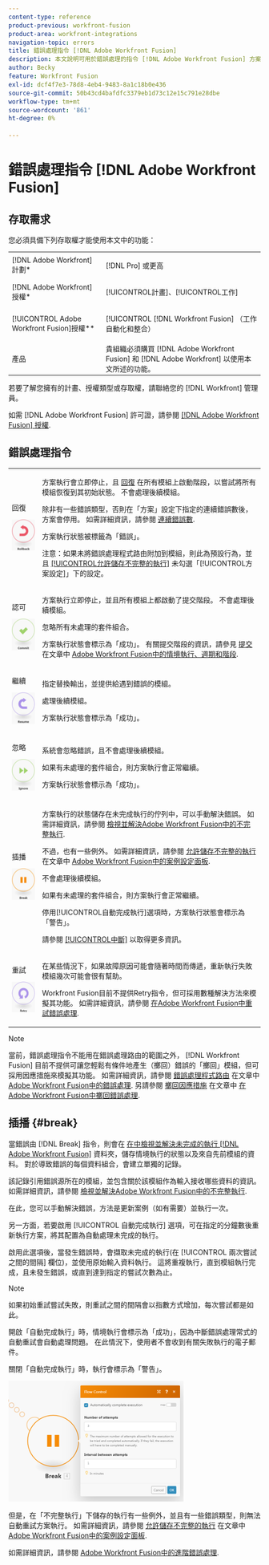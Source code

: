 ```yaml
---
content-type: reference
product-previous: workfront-fusion
product-area: workfront-integrations
navigation-topic: errors
title: 錯誤處理指令 [!DNL Adobe Workfront Fusion]
description: 本文說明可用於錯誤處理的指令 [!DNL Adobe Workfront Fusion] 方案。
author: Becky
feature: Workfront Fusion
exl-id: dcf4f7e3-78d8-4eb4-9483-8a1c18b0e436
source-git-commit: 50b43cd4bafdfc3379eb1d73c12e15c791e28dbe
workflow-type: tm+mt
source-wordcount: '861'
ht-degree: 0%

---
```


# 錯誤處理指令 [!DNL Adobe Workfront Fusion]

## 存取需求

您必須具備下列存取權才能使用本文中的功能：

<table style="table-layout:auto"> 
 <col> 
 <col> 
 <tbody> 
  <tr> 
   <td role="rowheader">[!DNL Adobe Workfront] 計劃*</td> 
   <td> <p>[!DNL Pro] 或更高</p> </td> 
  </tr> 
  <tr data-mc-conditions=""> 
   <td role="rowheader">[!DNL Adobe Workfront] 授權*</td> 
   <td> <p>[!UICONTROL計畫]、[!UICONTROL工作]</p> </td> 
  </tr> 
  <tr> 
   <td role="rowheader">[!UICONTROL Adobe Workfront Fusion]授權**</td> 
   <td> <p>[!UICONTROL [!DNL Workfront Fusion] （工作自動化和整合） </p>  </td> 
  </tr> 
  <tr> 
   <td role="rowheader">產品</td> 
   <td>貴組織必須購買 [!DNL Adobe Workfront Fusion] 和 [!DNL Adobe Workfront] 以使用本文所述的功能。</td> 
  </tr> 
 </tbody> 
</table>

若要了解您擁有的計畫、授權類型或存取權，請聯絡您的 [!DNL Workfront] 管理員。

如需 [!DNL Adobe Workfront Fusion] 許可證，請參閱 [[!DNL Adobe Workfront Fusion] 授權](../../workfront-fusion/get-started/license-automation-vs-integration.md).

## 錯誤處理指令

<table style="table-layout:auto">
 <col> 
 <col> 
 <tbody> 
  <tr> 
   <td role="rowheader"> <p>回復</p> <p> <img src="assets/rollback.png"> </p> </td> 
   <td> <p>方案執行會立即停止，且 <a href="../../workfront-fusion/scenarios/scenario-execution-cycles-phases.md#rollback" class="MCXref xref">回復</a> 在所有模組上啟動階段，以嘗試將所有模組恢復到其初始狀態。 不會處理後續模組。</p> <p>除非有一些錯誤類型，否則在「方案」設定下指定的連續錯誤數後，方案會停用。 如需詳細資訊，請參閱 <a href="../../workfront-fusion/scenarios/scenario-settings-panel.md#number" class="MCXref xref">連續錯誤數</a>.</p> <p>方案執行狀態被標籤為「錯誤」。</p> <p>注意：如果未將錯誤處理程式路由附加到模組，則此為預設行為，並且 <a href="../../workfront-fusion/scenarios/scenario-settings-panel.md#allow" class="MCXref xref">[!UICONTROL允許儲存不完整的執行]</a> 未勾選「[!UICONTROL方案設定]」下的設定。</p> </td> 
  </tr> 
  <tr> 
   <td role="rowheader"> <p>認可</p> <p> <img src="assets/commit.png"> </p> </td> 
   <td> <p>方案執行立即停止，並且所有模組上都啟動了提交階段。 不會處理後續模組。</p> <p>忽略所有未處理的套件組合。</p> <p>方案執行狀態會標示為「成功」。 有關提交階段的資訊，請參見 <a href="../../workfront-fusion/scenarios/scenario-execution-cycles-phases.md#commit" class="MCXref xref">提交</a> 在文章中 <a href="../../workfront-fusion/scenarios/scenario-execution-cycles-phases.md" class="MCXref xref">Adobe Workfront Fusion中的情境執行、週期和階段</a>.</p> </td> 
  </tr> 
  <tr> 
   <td role="rowheader"> <p>繼續</p> <p> <img src="assets/resume.png"> </p> </td> 
   <td> <p>指定替換輸出，並提供給遇到錯誤的模組。</p> <p>處理後續模組。</p> <p>方案執行狀態會標示為「成功」。</p> </td> 
  </tr> 
  <tr> 
   <td role="rowheader"> <p>忽略</p> <p> <img src="assets/ignore.png"> </p> </td> 
   <td> <p>系統會忽略錯誤，且不會處理後續模組。</p> <p>如果有未處理的套件組合，則方案執行會正常繼續。</p> <p>方案執行狀態會標示為「成功」。</p> </td> 
  </tr> 
  <tr> 
   <td role="rowheader"> <p>插播</p> <p> <img src="assets/break.png"> </p> </td> 
   <td> <p>方案執行的狀態儲存在未完成執行的佇列中，可以手動解決錯誤。 如需詳細資訊，請參閱 <a href="../../workfront-fusion/scenarios/view-and-resolve-incomplete-executions.md" class="MCXref xref">檢視並解決Adobe Workfront Fusion中的不完整執行</a>. </p> <p>不過，也有一些例外。 如需詳細資訊，請參閱 <a href="../../workfront-fusion/scenarios/scenario-settings-panel.md#allow" class="MCXref xref">允許儲存不完整的執行</a> 在文章中 <a href="../../workfront-fusion/scenarios/scenario-settings-panel.md" class="MCXref xref">Adobe Workfront Fusion中的案例設定面板</a>.</p> <p>不會處理後續模組。</p> <p>如果有未處理的套件組合，則方案執行會正常繼續。</p> <p>停用[!UICONTROL自動完成執行]選項時，方案執行狀態會標示為「警告」。</p> <p>請參閱 <a href="#break" class="MCXref xref">[!UICONTROL中斷]</a> 以取得更多資訊。</p> </td> 
  </tr> 
  <tr> 
   <td role="rowheader"> <p>重試</p> <p> <img src="assets/retry.png"> </p> </td> 
   <td> <p>在某些情況下，如果故障原因可能會隨著時間而傳遞，重新執行失敗模組幾次可能會很有幫助。</p> <p>Workfront Fusion目前不提供Retry指令，但可採用數種解決方法來模擬其功能。 如需詳細資訊，請參閱 <a href="../../workfront-fusion/errors/retry.md" class="MCXref xref">在Adobe Workfront Fusion中重試錯誤處理</a>.</p> </td> 
  </tr> 
 </tbody> 
</table>

>[!NOTE]
>
>當前，錯誤處理指令不能用在錯誤處理路由的範圍之外， [!DNL Workfront Fusion] 目前不提供可讓您輕鬆有條件地產生（擲回）錯誤的「擲回」模組，但可採用因應措施來模擬其功能。 如需詳細資訊，請參閱 [錯誤處理程式路由](../../workfront-fusion/errors/error-handling.md#error) 在文章中 [Adobe Workfront Fusion中的錯誤處理](../../workfront-fusion/errors/error-handling.md). 另請參閱 [擲回因應措施](../../workfront-fusion/errors/throw.md#workarou) 在文章中 [在Adobe Workfront Fusion中擲回錯誤處理](../../workfront-fusion/errors/throw.md).

## 插播 {#break}

當錯誤由 [!DNL Break] 指令，則會在 [在中檢視並解決未完成的執行 [!DNL Adobe Workfront Fusion]](../../workfront-fusion/scenarios/view-and-resolve-incomplete-executions.md) 資料夾，儲存情境執行的狀態以及來自先前模組的資料。 對於導致錯誤的每個資料組合，會建立單獨的記錄。

該記錄引用錯誤源所在的模組，並包含關於該模組作為輸入接收哪些資料的資訊。 如需詳細資訊，請參閱 [檢視並解決Adobe Workfront Fusion中的不完整執行](../../workfront-fusion/scenarios/view-and-resolve-incomplete-executions.md).

在此，您可以手動解決錯誤，方法是更新案例（如有需要）並執行一次。

另一方面，若要啟用 [!UICONTROL 自動完成執行] 選項，可在指定的分鐘數後重新執行方案，將其配置為自動處理未完成的執行。

啟用此選項後，當發生錯誤時，會擷取未完成的執行(在 [!UICONTROL 兩次嘗試之間的間隔] 欄位)，並使用原始輸入資料執行。 這將重複執行，直到模組執行完成，且未發生錯誤，或直到達到指定的嘗試次數為止。

>[!NOTE]
>
>如果初始重試嘗試失敗，則重試之間的間隔會以指數方式增加，每次嘗試都是如此。

開啟「自動完成執行」時，情境執行會標示為「成功」，因為中斷錯誤處理常式的自動重試會自動處理問題。 在此情況下，使用者不會收到有關失敗執行的電子郵件。

關閉「自動完成執行」時，執行會標示為「警告」。

![](assets/break-directive-350x241.png)

但是，在「不完整執行」下儲存的執行有一些例外，並且有一些錯誤類型，則無法自動重試方案執行。 如需詳細資訊，請參閱 [允許儲存不完整的執行](../../workfront-fusion/scenarios/scenario-settings-panel.md#allow) 在文章中 [Adobe Workfront Fusion中的案例設定面板](../../workfront-fusion/scenarios/scenario-settings-panel.md).

如需詳細資訊，請參閱 [Adobe Workfront Fusion中的進階錯誤處理](../../workfront-fusion/errors/advanced-error-handling.md).
